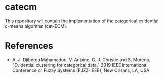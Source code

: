 # catecm
This repository will contain the implementation of the categorical evidential c-means algorithm (cat-ECM).

# References
- A. J. Djiberou Mahamadou, V. Antoine, G. J. Christie and S. Moreno, "Evidential clustering for categorical data," 2019 IEEE International Conference on Fuzzy Systems (FUZZ-IEEE), New Orleans, LA, USA.
